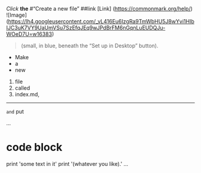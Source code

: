 *Click* **the** 
#“Create a new file” 
##link 
[Link] (https://commonmark.org/help/)
![Image] (https://lh4.googleusercontent.com/_vL416Eu6IzgRa9TmWbHU5J8wYvi1HIbIJC3uK7VY9UaUmVSu7SzEfqJEq9wJPdBrFM6nGqnLuEUDQJu-WOeD7U=w16383)
>(small, in blue, beneath the “Set up in Desktop” button). 
* Make 
* a 
* new 

1) file 
2) called 
3) index.md, 

***

`and` put 

...
# code block
print 'some text in it'
print '(whatever you like).'
...

